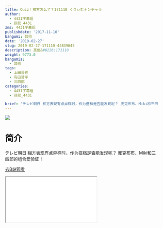 ```yaml
---
title: Quiz！相方怎么了？171110 くりぃむナンチャラ
author:
  - 4431字幕组
  - 叔叔_4431
zmz: 4431字幕组
publishdate: '2017-11-10'
bangumi: 其他
date: '2019-02-27'
slug: 2019-02-27-171110-44839645
description: 其他&#8226;171110
weight: 9773.0
bangumis:
  - 其他
tags:
  - 上田晋也
  - 有田哲平
  - 三四郎
categories:
  - 4431字幕组
  - 叔叔_4431

brief: "テレビ朝日 相方表现有点异样时，作为搭档是否能发现呢？ 庞克布布、Miki和三四郎的组合爱验证！"
---
```

![](https://i.imgur.com/l6FEfh6.jpg)
# 简介  
テレビ朝日
相方表现有点异样时，作为搭档是否能发现呢？
庞克布布、Miki和三四郎的组合爱验证！  

[去B站观看](https://www.bilibili.com/video/av44839645/)
<div class ="resp-container"><iframe class="testiframe" src="//player.bilibili.com/player.html?aid=44839645"", scrolling="no", allowfullscreen="true" > </iframe></div> 
